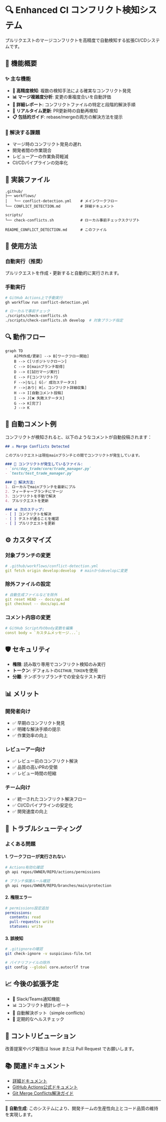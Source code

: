 # 🔍 Enhanced CI コンフリクト検知システム

プルリクエストのマージコンフリクトを高精度で自動検知する拡張CI/CDシステムです。

## 🚀 機能概要

### ✨ 主な機能
- **🎯 高精度検知**: 複数の検知手法による確実なコンフリクト発見
- **📊 マージ複雑度分析**: 変更の重複度合いを自動評価
- **📝 詳細レポート**: コンフリクトファイルの特定と段階的解決手順
- **🔄 リアルタイム更新**: PR更新時の自動再検知
- **📋 包括的ガイド**: rebase/mergeの両方の解決方法を提示

### 🎯 解決する課題
- マージ時のコンフリクト発見の遅れ
- 開発者間の作業競合
- レビューアーの作業負荷軽減
- CI/CDパイプラインの効率化

## 📁 実装ファイル

```
.github/
├── workflows/
│   └── conflict-detection.yml    # メインワークフロー
└── CONFLICT_DETECTION.md         # 詳細ドキュメント

scripts/
└── check-conflicts.sh            # ローカル事前チェックスクリプト

README_CONFLICT_DETECTION.md      # このファイル
```

## 🔧 使用方法

### 自動実行（推奨）
プルリクエストを作成・更新すると自動的に実行されます。

### 手動実行
```bash
# GitHub Actions上で手動実行
gh workflow run conflict-detection.yml

# ローカルで事前チェック
./scripts/check-conflicts.sh
./scripts/check-conflicts.sh develop  # 対象ブランチ指定
```

## 🔍 動作フロー

```mermaid
graph TD
    A[PR作成/更新] --> B[ワークフロー開始]
    B --> C[リポジトリクローン]
    C --> D[mainブランチ取得]
    D --> E[試行マージ実行]
    E --> F{コンフリクト?}
    F -->|なし| G[✅ 成功ステータス]
    F -->|あり| H[⚠️ コンフリクト詳細収集]
    H --> I[自動コメント投稿]
    I --> J[❌ 失敗ステータス]
    G --> K[完了]
    J --> K
```

## 📝 自動コメント例

コンフリクトが検知されると、以下のようなコメントが自動投稿されます：

```markdown
## ⚠️ Merge Conflicts Detected

このプルリクエストは現在mainブランチとの間でコンフリクトが発生しています。

### 📁 コンフリクトが発生しているファイル:
- `src/day_trade/core/trade_manager.py`
- `tests/test_trade_manager.py`

### 🔧 解決方法:
1. ローカルでmainブランチを最新にプル
2. フィーチャーブランチにマージ
3. コンフリクトを手動で解決
4. プルリクエストを更新

### 📊 次のステップ:
- [ ] コンフリクトを解決
- [ ] テストが通ることを確認
- [ ] プルリクエストを更新
```

## ⚙️ カスタマイズ

### 対象ブランチの変更
```yaml
# .github/workflows/conflict-detection.yml
git fetch origin develop:develop  # mainからdevelopに変更
```

### 除外ファイルの設定
```yaml
# 自動生成ファイルなどを除外
git reset HEAD -- docs/api.md
git checkout -- docs/api.md
```

### コメント内容の変更
```yaml
# GitHub Script内のbody変数を編集
const body = `カスタムメッセージ...`;
```

## 🛡️ セキュリティ

- **権限**: 読み取り専用でコンフリクト検知のみ実行
- **トークン**: デフォルトの`GITHUB_TOKEN`を使用
- **分離**: テンポラリブランチでの安全なテスト実行

## 📊 メリット

### 開発者向け
- ✅ 早期のコンフリクト発見
- ✅ 明確な解決手順の提示
- ✅ 作業効率の向上

### レビューアー向け
- ✅ レビュー前のコンフリクト解決
- ✅ 品質の高いPRの受領
- ✅ レビュー時間の短縮

### チーム向け
- ✅ 統一されたコンフリクト解決フロー
- ✅ CI/CDパイプラインの安定化
- ✅ 開発速度の向上

## 🔧 トラブルシューティング

### よくある問題

#### 1. ワークフローが実行されない
```bash
# Actions有効化確認
gh api repos/OWNER/REPO/actions/permissions

# ブランチ保護ルール確認
gh api repos/OWNER/REPO/branches/main/protection
```

#### 2. 権限エラー
```yaml
# permissions設定追加
permissions:
  contents: read
  pull-requests: write
  statuses: write
```

#### 3. 誤検知
```bash
# .gitignoreの確認
git check-ignore -v suspicious-file.txt

# バイナリファイルの除外
git config --global core.autocrlf true
```

## 📈 今後の拡張予定

- 📧 Slack/Teams通知機能
- 📊 コンフリクト統計レポート
- 🤖 自動解決ボット（simple conflicts）
- 🔄 定期的なヘルスチェック

## 🤝 コントリビューション

改善提案やバグ報告は Issue または Pull Request でお願いします。

## 📚 関連ドキュメント

- [詳細ドキュメント](.github/CONFLICT_DETECTION.md)
- [GitHub Actions公式ドキュメント](https://docs.github.com/actions)
- [Git Merge Conflicts解決ガイド](https://docs.github.com/en/github/collaborating-with-pull-requests/addressing-merge-conflicts)

---

🤖 **自動生成**: このシステムにより、開発チームの生産性向上とコード品質の維持を実現します。
